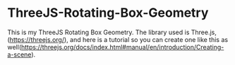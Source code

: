 # ThreeJS-Rotating-Box-Geometry
This is my ThreeJS Rotating Box Geometry. The library used is Three.js,(https://threejs.org/), and here is a tutorial so you can create one like this as well(https://threejs.org/docs/index.html#manual/en/introduction/Creating-a-scene).
